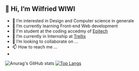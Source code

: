 ## 👋 Hi, I’m **Wilfried WIWI**
- 👀 I’m interested in Design and Computer science in generale
- 🌱 I’m currently learning Front-end Web development
- 🌱 I'm student at the coding accedmy of [Epitech](https://epitech.bj)
- 🌱 I’m currently in Internship at [Trellix](https://www.trellix.io)
- 💞️ I’m looking to collaborate on ...
- 📫 How to reach me ...
- 


![Anurag's GitHub stats](https://github-readme-stats.vercel.app/api?username=mr3wi&show_icons=true&count_private=true&theme=dark)
[![Top Langs](https://github-readme-stats.vercel.app/api/top-langs/?username=mr3wi&langs_count=8&show_icons=true&count_private=true&theme=dark)](https://github.com/mr3wi/github-readme-stats)

<!---
![](https://raw.githubusercontent.com/mr3wi/github-stats/master/generated/overview.svg#gh-dark-mode-only)
![](https://raw.githubusercontent.com/mr3wi/github-stats/master/generated/overview.svg#gh-light-mode-only)

![](https://raw.githubusercontent.com/mr3wi/github-stats/master/generated/languages.svg#gh-dark-mode-only)
![](https://raw.githubusercontent.com/mr3wi/github-stats/master/generated/languages.svg#gh-light-mode-only)
--->

<!---
mr3wi/mr3wi is a ✨ special ✨ repository because its `README.md` (this file) appears on your GitHub profile.
You can click the Preview link to take a look at your changes.
--->

